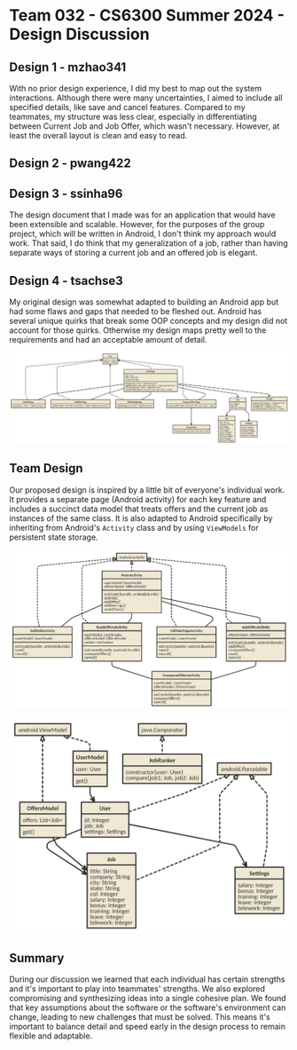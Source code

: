 # Team 032 - CS6300 Summer 2024 - Design Discussion

## Design 1 - mzhao341
With no prior design experience, I did my best to map out the system interactions. Although there were many uncertainties, I aimed to include all specified details, like save and cancel features. Compared to my teammates, my structure was less clear, especially in differentiating between Current Job and Job Offer, which wasn't necessary. However, at least the overall layout is clean and easy to read.

## Design 2 - pwang422


## Design 3 - ssinha96

The design document that I made was for an application that would have been extensible and scalable. However, for the purposes of the group project, which will be written in Android, I don't think my approach would work. That said, I do think that my generalization of a job, rather than having separate ways of storing a current job and an offered job is elegant.

## Design 4 - tsachse3

My original design was somewhat adapted to building an Android app but had some flaws and gaps that needed to be fleshed out. Android has several unique quirks that break some OOP concepts and my design did not account for those quirks. Otherwise my design maps pretty well to the requirements and had an acceptable amount of detail.

![tsachse3 Original Design](../Design-Individual/tsachse3/design.png)

## Team Design

Our proposed design is inspired by a little bit of everyone's individual work. It provides a separate page (Android activity) for each key feature and includes a succinct data model that treats offers and the current job as instances of the same class. It is also adapted to Android specifically by inheriting from Android's `Activity` class and by using `ViewModels` for persistent state storage.

![Activities UML Design](../Docs/Images/activities-uml-diagram.png)

![Data UML Design](../Docs/Images/data-uml-diagram.png)

## Summary

During our discussion we learned that each individual has certain strengths and it's important to play into teammates' strengths. We also explored compromising and synthesizing ideas into a single cohesive plan. We found that key assumptions about the software or the software's environment can change, leading to new challenges that must be solved. This means it's important to balance detail and speed early in the design process to remain flexible and adaptable.
